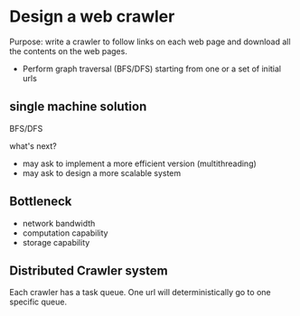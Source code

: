 # Design a web crawler

Purpose: write a crawler to follow links on each web page and download all the contents on the web pages.

- Perform graph traversal (BFS/DFS) starting from one or a set of initial urls

## single machine solution

BFS/DFS

what's next?

- may ask to implement a more efficient version (multithreading)
- may ask to design a more scalable system

## Bottleneck

- network bandwidth
- computation capability
- storage capability

## Distributed Crawler system

Each crawler has a task queue. One url will deterministically go to one specific queue.